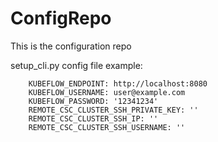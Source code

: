 # ConfigRepo
This is the configuration repo

setup_cli.py config file example:
```plaintext 
    KUBEFLOW_ENDPOINT: http://localhost:8080
    KUBEFLOW_USERNAME: user@example.com
    KUBEFLOW_PASSWORD: '12341234'
    REMOTE_CSC_CLUSTER_SSH_PRIVATE_KEY: ''
    REMOTE_CSC_CLUSTER_SSH_IP: ''
    REMOTE_CSC_CLUSTER_SSH_USERNAME: ''
```

